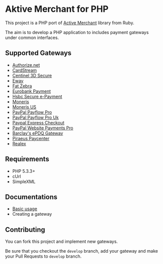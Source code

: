 # Aktive Merchant for PHP

This project is a PHP port of [Active Merchant](http://github.com/Shopify/active_merchant) library from Ruby.

The aim is to develop a PHP application to includes payment gateways under common interfaces.

## Supported Gateways

* [Authorize.net](http://www.authorize.net)
* [CardStream](http://www.cardstream.com)
* [Centinel 3D Secure](http://www.cardinalcommerce.com)
* [Eway](http://www.eway.com.au/)
* [Fat Zebra](https://www.fatzebra.com.au/)
* [Eurobank Payment](http://www.eurobank.gr/online/home/generic.aspx?id=79&mid=635)
* [Hsbc Secure e-Payment](http://www.hsbc.co.uk/1/2/business/cards-payments/secure-epayments)
* [Moneris](http://www.moneris.com)
* [Moneris US](http://www.monerisusa.com)
* [PayPal Payflow Pro](https://www.paypal.com/cgi-bin/webscr?cmd=_payflow-pro-overview-outside)
* [PayPal Payflow Pro Uk](https://www.paypal.com/uk/cgi-bin/webscr?cmd=_wp-pro-overview-outside)
* [Paypal Express Checkout](https://cms.paypal.com/us/cgi-bin/?cmd=_render-content&content_ID=developer/e_howto_api_ECGettingStarted)
* [PayPal Website Payments Pro](https://merchant.paypal.com/cgi-bin/marketingweb?cmd=_render-content&content_ID=merchant/wp_pro)
* [Barclay's ePDQ Gateway](http://www.barclaycard.co.uk)
* [Piraeus Paycenter](http://www.piraeusbank.gr)
* [Realex](http://www.realexpayments.com)

## Requirements

* PHP 5.3.3+ 
* cUrl
* SimpleXML

## Documentations

* [Basic usage](https://github.com/akDeveloper/Aktive-Merchant/wiki/Usage)
* Creating a gateway

## Contributing

You can fork this project and implement new gateways.

Be sure that you checkout the `develop` branch, add your gateway and make your Pull Requests to
`develop` branch.
